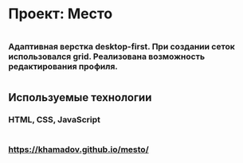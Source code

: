 # Проект: Место
#
### Адаптивная верстка **desktop-first**. При создании сеток использовался **grid**. Реализована возможность редактирования профиля.
#
## **Используемые технологии**
### HTML, CSS, JavaScript
#
### https://khamadov.github.io/mesto/